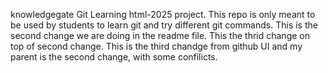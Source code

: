 knowledgegate Git Learning html-2025 project.
This repo is only meant to be used by students to learn git and try different git commands.
This is the second change we are doing in the readme file.
This the thrid change on top of second change.
This is the third chandge from github UI and my parent is the second change, with some confilicts.

